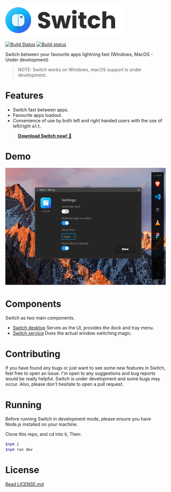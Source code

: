 ![Switch logo](./docs/switch-logo-dark.png)

[![Build Status](https://travis-ci.org/ahkohd/switch-desktop.svg?branch=master)](https://travis-ci.org/ahkohd/switch-desktop) [![Build status](https://ci.appveyor.com/api/projects/status/ueo46t4pb2p8tdrv?svg=true)](https://ci.appveyor.com/project/ahkohd/switch-desktop)


Switch between your favourite apps lightning fast (Windows, MacOS - Under development)
> NOTE: Switch works on Windows, macOS support is under development.

# Features
- Switch fast between apps.
- Favourite apps loadout.
- Convenience of use by both left and right handed users with the use of left/right <kbd>alt</kbd>.

> **[Download Switch now! 🦄](https://ahkohd.github.io/switch-desktop/)**

# Demo


![Switch demo](./docs/shot.png)

# Components
Switch as two main components.
- [Switch desktop](https://github.com/ahkohd/switch-desktop) Serves as the UI, provides the dock and tray menu.
- [Switch service](https://github.com/ahkohd/switch) Does the actual window switching magic.

# Contributing
If you have found any bugs or just want to see some new features in Switch, feel free to open an issue. I'm open to any suggestions and bug reports would be really helpful. Switch is under development and some bugs may occur. Also, please don't hesitate to open a pull request.

# Running
Before running Switch in development mode, please ensure you have Node.js installed on your machine.

Clone this repo, and cd into it, Then:
```bash
$npm i
$npm run dev
```

# License
[Read  LICENSE.md](./LICENSE.md)
